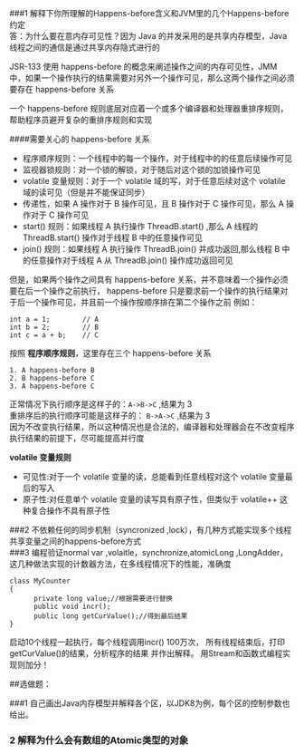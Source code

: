 ###1 解释下你所理解的Happens-before含义和JVM里的几个Happens-before约定   
答：为什么要在意内存可见性？因为 Java 的并发采用的是共享内存模型，Java 线程之间的通信是通过共享内存隐式进行的

JSR-133 使用 happens-before 的概念来阐述操作之间的内存可见性，JMM 中，如果一个操作执行的结果需要对另外一个操作可见，那么这两个操作之间必须要存在 happens-before 关系   

一个 happens-before 规则底层对应着一个或多个编译器和处理器重排序规则，帮助程序员避开复杂的重排序规则和实现      

####需要关心的 happens-before 关系    
- 程序顺序规则：一个线程中的每一个操作，对于线程中的的任意后续操作可见    
- 监视器锁规则：对一个锁的解锁，对于随后对这个锁的加锁操作可见   
- volatile 变量规则：对于一个 volatile 域的写，对于任意后续对这个 volatile 域的读可见（但是并不能保证同步）
- 传递性，如果 A 操作对于 B 操作可见，且 B 操作对于 C 操作可见，那么 A 操作对于 C 操作可见   
- start() 规则：如果线程 A 执行操作 ThreadB.start() ,那么 A 线程的 ThreadB.start() 操作对于线程 B 中的任意操作可见   
- join() 规则：如果线程 A 执行操作 ThreadB.join() 并成功返回,那么线程 B 中的任意操作对于线程 A 从 ThreadB.join() 操作成功返回可见

但是，如果两个操作之间具有 happens-before 关系，并不意味着一个操作必须要在后一个操作之前执行， happens-before 只是要求前一个操作的执行结果对于后一个操作可见，并且前一个操作按顺序排在第二个操作之前
例如：

```
int a = 1;        // A 
int b = 2;        // B
int c = a + b;    // C
```   
按照 **程序顺序规则**，这里存在三个 happens-before 关系

```
1. A happens-before B
2. B happens-before C
3. A happens-before C
```
正常情况下执行顺序是这样子的：```A->B->C``` ,结果为 3    
重排序后的执行顺序可能是这样子的： ```B->A->C``` ,结果为 3    
因为不改变执行结果，所以这种情况也是合法的，编译器和处理器会在不改变程序执行结果的前提下，尽可能提高并行度    

**volatile 变量规则**   

- 可见性:对于一个 volatile 变量的读，总能看到任意线程对这个 volatile 变量最后的写入   
- 原子性:对任意单个 volatile 变量的读写具有原子性，但类似于 volatile++ 这种复合操作不具有原子性    




###2 不依赖任何的同步机制（syncronized ,lock），有几种方式能实现多个线程共享变量之间的happens-before方式    
###3 编程验证normal var ,volaitle，synchronize,atomicLong ,LongAdder，这几种做法实现的计数器方法，在多线程情况下的性能，准确度

    class MyCounter
    {
          private long value;//根据需要进行替换
          public void incr();
          public long getCurValue();//得到最后结果
    }  
启动10个线程一起执行，每个线程调用incr() 100万次，
所有线程结束后，打印 getCurValue()的结果，分析程序的结果 并作出解释。 用Stream和函数式编程实现则加分！

##选做题：
 
###1 自己画出Java内存模型并解释各个区，以JDK8为例，每个区的控制参数也给出。
### 2 解释为什么会有数组的Atomic类型的对象
 